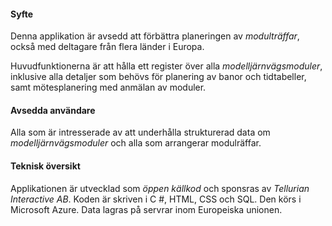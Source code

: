 ﻿#### Syfte
Denna applikation är avsedd att förbättra planeringen av *modulträffar*,
också med deltagare från flera länder i Europa.

Huvudfunktionerna är att hålla ett register över alla *modelljärnvägsmoduler*,
inklusive alla detaljer som behövs för planering av banor och tidtabeller,
samt mötesplanering med anmälan av moduler.

#### Avsedda användare
Alla som är intresserade av att underhålla strukturerad data om *modelljärnvägsmoduler*
och alla som arrangerar modulräffar.

#### Teknisk översikt
Applikationen är utvecklad som *öppen källkod* och sponsras av *Tellurian Interactive AB*.
Koden är skriven i C #, HTML, CSS och SQL. Den körs i Microsoft Azure.
Data lagras på servrar inom Europeiska unionen.